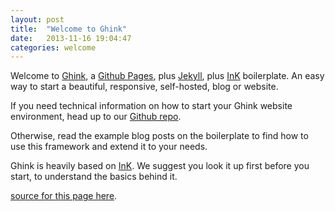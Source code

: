 ```yaml
---
layout: post
title:  "Welcome to Ghink"
date:   2013-11-16 19:04:47
categories: welcome
---
```


Welcome to [Ghink][1], a [Github Pages][3], plus [Jekyll][4], plus [InK][2] boilerplate. An easy way to start a beautiful, responsive, self-hosted, blog or website.

If you need technical information on how to start your Ghink website environment, head up to our [Github repo][1].

Otherwise, read the example blog posts on the boilerplate to find how to use this framework and extend it to your needs.

Ghink is heavily based on [InK][2]. We suggest you look it up first before you start, to understand the basics behind it.

<i class="icon-github"></i> [source for this page here][5].

[1]:    http://github.com/celso/ghink
[2]:	http://ink.sapo.pt/
[3]:	http://pages.github.com/
[4]:	http://jekyllrb.com/
[5]:	https://raw.github.com/celso/ghink/gh-pages/_posts/2013-11-16-welcome-to-ghink.markdown
